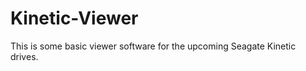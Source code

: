 Kinetic-Viewer
==============

This is some basic viewer software for the upcoming Seagate Kinetic drives.
